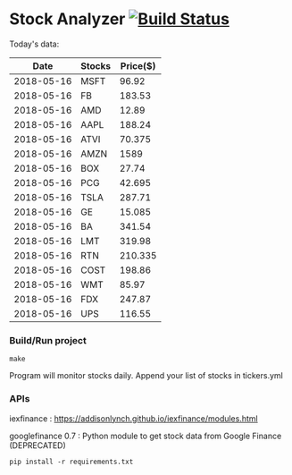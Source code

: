 # Stock Analyzer [![Build Status](https://travis-ci.org/ogoyal/StockAnalyzer.svg?branch=master)](https://travis-ci.org/ogoyal/StockAnalyzer)

Today's data:

| Date| Stocks| Price($) | 
| --- | --- | ---  | 
| 2018-05-16| MSFT| 96.92 | 
| 2018-05-16| FB| 183.53 | 
| 2018-05-16| AMD| 12.89 | 
| 2018-05-16| AAPL| 188.24 | 
| 2018-05-16| ATVI| 70.375 | 
| 2018-05-16| AMZN| 1589 | 
| 2018-05-16| BOX| 27.74 | 
| 2018-05-16| PCG| 42.695 | 
| 2018-05-16| TSLA| 287.71 | 
| 2018-05-16| GE| 15.085 | 
| 2018-05-16| BA| 341.54 | 
| 2018-05-16| LMT| 319.98 | 
| 2018-05-16| RTN| 210.335 | 
| 2018-05-16| COST| 198.86 | 
| 2018-05-16| WMT| 85.97 | 
| 2018-05-16| FDX| 247.87 | 
| 2018-05-16| UPS| 116.55 | 

### Build/Run project

```
make
```

Program will monitor stocks daily. Append your list of stocks in tickers.yml

### APIs
iexfinance : https://addisonlynch.github.io/iexfinance/modules.html

googlefinance 0.7 : Python module to get stock data from Google Finance (DEPRECATED)

```
pip install -r requirements.txt
```
